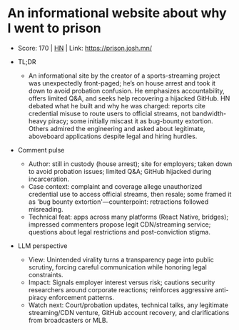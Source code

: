 # An informational website about why I went to prison

- Score: 170 | [HN](https://news.ycombinator.com/item?id=45434062) | Link: https://prison.josh.mn/

- TL;DR
  - An informational site by the creator of a sports-streaming project was unexpectedly front-paged; he’s on house arrest and took it down to avoid probation confusion. He emphasizes accountability, offers limited Q&A, and seeks help recovering a hijacked GitHub. HN debated what he built and why he was charged: reports cite credential misuse to route users to official streams, not bandwidth-heavy piracy; some initially miscast it as bug-bounty extortion. Others admired the engineering and asked about legitimate, aboveboard applications despite legal and hiring hurdles.

- Comment pulse
  - Author: still in custody (house arrest); site for employers; taken down to avoid probation issues; limited Q&A; GitHub hijacked during incarceration.
  - Case context: complaint and coverage allege unauthorized credential use to access official streams, then resale; some framed it as 'bug bounty extortion'—counterpoint: retractions followed misreading.
  - Technical feat: apps across many platforms (React Native, bridges); impressed commenters propose legit CDN/streaming service; questions about legal restrictions and post-conviction stigma.

- LLM perspective
  - View: Unintended virality turns a transparency page into public scrutiny, forcing careful communication while honoring legal constraints.
  - Impact: Signals employer interest versus risk; cautions security researchers around corporate reactions; reinforces aggressive anti-piracy enforcement patterns.
  - Watch next: Court/probation updates, technical talks, any legitimate streaming/CDN venture, GitHub account recovery, and clarifications from broadcasters or MLB.
